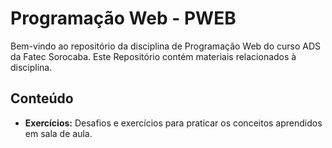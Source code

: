 # Programação Web - PWEB

Bem-vindo ao repositório da disciplina de Programação Web do curso ADS da Fatec Sorocaba. Este Repositório contém materiais relacionados à disciplina.

## Conteúdo
 - **Exercícios:** Desafios e exercícios para praticar os conceitos aprendidos em sala de aula.
